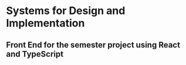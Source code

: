 # Systems for Design and Implementation

## Front End for the semester project using React and TypeScript